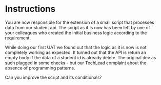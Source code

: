 # Instructions 

You are now responsible for the extension of a small script that processes data from our student api. 
The script as it is now has been left by one of your colleagues who created the initial business logic according to the requirement. 

While doing our first UAT we found out that the logic as it is now is not completely working as expected.
It turned out that the API is return an empty body if the data of a student id is already delete. 
The original dev as such plugged in some checks - but our TechLead complaint about the absence of programming patterns. 

Can you improve the script and its conditionals?